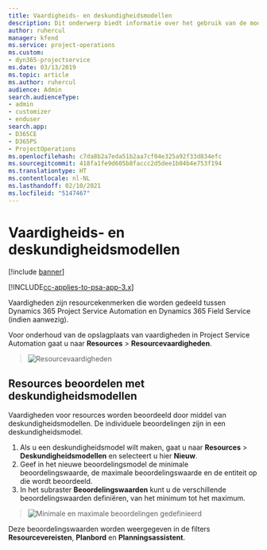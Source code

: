 ```yaml
---
title: Vaardigheids- en deskundigheidsmodellen
description: Dit onderwerp biedt informatie over het gebruik van de modellen voor vaardigheden en deskundigheid.
author: ruhercul
manager: kfend
ms.service: project-operations
ms.custom:
- dyn365-projectservice
ms.date: 03/13/2019
ms.topic: article
ms.author: ruhercul
audience: Admin
search.audienceType:
- admin
- customizer
- enduser
search.app:
- D365CE
- D365PS
- ProjectOperations
ms.openlocfilehash: c7da8b2a7eda51b2aa7cf04e325a92f33d834efc
ms.sourcegitcommit: 418fa1fe9d605b8faccc2d5dee1b04b4e753f194
ms.translationtype: HT
ms.contentlocale: nl-NL
ms.lasthandoff: 02/10/2021
ms.locfileid: "5147467"
---
```

# <a name="skills-and-proficiency-models"></a>Vaardigheids- en deskundigheidsmodellen

[!include [banner](../includes/psa-now-project-operations.md)]

[!INCLUDE[cc-applies-to-psa-app-3.x](../includes/cc-applies-to-psa-app-3x.md)]

Vaardigheden zijn resourcekenmerken die worden gedeeld tussen Dynamics 365 Project Service Automation en Dynamics 365 Field Service (indien aanwezig). 

Voor onderhoud van de opslagplaats van vaardigheden in Project Service Automation gaat u naar **Resources** \> **Resourcevaardigheden**. 

> ![Resourcevaardigheden](media/Resource-Management-image84.png)

## <a name="use-proficiency-models-to-rate-resources"></a>Resources beoordelen met deskundigheidsmodellen

Vaardigheden voor resources worden beoordeeld door middel van deskundigheidsmodellen. De individuele beoordelingen zijn in een deskundigheidsmodel. 

1. Als u een deskundigheidsmodel wilt maken, gaat u naar **Resources** \> **Deskundigheidsmodellen** en selecteert u hier **Nieuw**.
2. Geef in het nieuwe beoordelingsmodel de minimale beoordelingswaarde, de maximale beoordelingswaarde en de entiteit op die wordt beoordeeld.
3. In het subraster **Beoordelingswaarden** kunt u de verschillende beoordelingswaarden definiëren, van het minimum tot het maximum.

> ![Minimale en maximale beoordelingen gedefinieerd](media/Resource-Management-image85.png)

Deze beoordelingswaarden worden weergegeven in de filters **Resourcevereisten**, **Planbord** en **Planningsassistent**.
